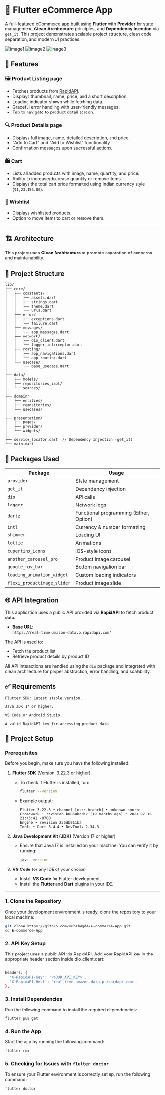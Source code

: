 # 🛒 Flutter eCommerce App

A full-featured eCommerce app built using **Flutter** with **Provider** for state management, **Clean Architecture** principles, and **Dependency Injection** via `get_it`. This project demonstrates scalable project structure, clean code separation, and modern UI practices.

![image1](https://github.com/user-attachments/assets/62d72515-e55e-4833-a1a4-c188cb395bde)
![image2](https://github.com/user-attachments/assets/10686c9b-bd43-4b27-9023-f3d03519c336)
![image3](https://github.com/user-attachments/assets/8f2fc8eb-50e9-4c51-91be-049b84e9cf87)


## 🚀 Features

### 🖼️ Product Listing page
- Fetches products from [RapidAPI](https://rapidapi.com).
- Displays thumbnail, name, price, and a short description.
- Loading indicator shown while fetching data.
- Graceful error handling with user-friendly messages.
- Tap to navigate to product detail screen.

### 🔍 Product Details page
- Displays full image, name, detailed description, and price.
- "Add to Cart" and "Add to Wishlist" functionality.
- Confirmation messages upon successful actions.

### 🛍️ Cart
- Lists all added products with image, name, quantity, and price.
- Ability to increase/decrease quantity or remove items.
- Displays the total cart price formatted using Indian currency style (`₹1,23,456.00`).

### 💖 Wishlist
- Displays wishlisted products.
- Option to move items to cart or remove them.

---

## 🏗️ Architecture

This project uses **Clean Architecture** to promote separation of concerns and maintainability.

## 📁 Project Structure

```plaintext
lib/
├── core/
│   ├── constants/
│   │   ├── assets.dart
│   │   ├── strings.dart
│   │   ├── theme.dart
│   │   └── urls.dart
│   ├── error/
│   │   ├── exceptions.dart
│   │   └── failure.dart
│   ├── messages/
│   │   └── app_messages.dart
│   ├── network/
│   │   ├── dio_client.dart
│   │   └── logger_interceptor.dart
│   ├── routing/
│   │   ├── app_navigations.dart
│   │   └── app_routing.dart
│   └── usecase/
│       └── base_usecase.dart
│
├── data/
│   ├── models/
│   ├── repositories_impl/
│   └── sources/
│
├── domain/
│   ├── entities/
│   ├── repositories/
│   └── usecases/
│
├── presentation/
│   ├── pages/
│   ├── provider/
│   └── widgets/
│
├── service_locator.dart  // Dependency Injection (get_it)
└── main.dart 
```
## 🧰 Packages Used

| Package | Usage |
|--------|-------|
| `provider` | State management |
| `get_it` | Dependency injection |
| `dio` | API calls |
| `logger` | Network logs |
| `dartz` | Functional programming (Either, Option) |
| `intl` | Currency & number formatting |
| `shimmer` | Loading UI |
| `lottie` | Animations |
| `cupertino_icons` | iOS-style icons |
| `another_carousel_pro` | Product image carousel |
| `google_nav_bar` | Bottom navigation bar |
| `loading_animation_widget` | Custom loading indicators |
| `flexi_productimage_slider` | Product image slide |


## 🌐 API Integration

This application uses a public API provided via **RapidAPI** to fetch product data.

- **Base URL**:  
  `https://real-time-amazon-data.p.rapidapi.com/`

The API is used to:
- Fetch the product list
- Retrieve product details by product ID

All API interactions are handled using the `dio` package and integrated with clean architecture for proper abstraction, error handling, and scalability.



## ✅ **Requirements**

    Flutter SDK: Latest stable version.

    Java JDK 17 or higher.

    VS Code or Android Studio.

    A valid RapidAPI key for accessing product data


## 🔧 Project Setup

### Prerequisites

Before you begin, make sure you have the following installed:

1. **Flutter SDK** (Version: 3.22.3 or higher)
   - To check if Flutter is installed, run:
     ```bash
     flutter --version
     ```
   - Example output:
     ```
     Flutter 3.22.3 • channel [user-branch] • unknown source
     Framework • revision b0850beeb2 (10 months ago) • 2024-07-16 21:43:41 -0700
     Engine • revision 235db911ba
     Tools • Dart 3.4.4 • DevTools 2.34.3
     ```

2. **Java Development Kit (JDK)** (Version 17 or higher)
   - Ensure that Java 17 is installed on your machine. You can verify it by running:
     ```bash
     java -version
     ```

3. **VS Code** (or any IDE of your choice)
   - Install **VS Code** for Flutter development.
   - Install the **Flutter** and **Dart** plugins in your IDE.

---

### 1. **Clone the Repository**

Once your development environment is ready, clone the repository to your local machine:

```bash
git clone https://github.com/subshegde/E-commerce-App.git
cd E-commerce-App
```

### 2. **API Key Setup**

This project uses a public API via RapidAPI. Add your RapidAPI key in the appropriate header section inside dio_client.dart:
```bash

headers: {
  'X-RapidAPI-Key': '<YOUR_API_KEY>',
  'X-RapidAPI-Host': 'real-time-amazon-data.p.rapidapi.com',
},
```

### 3. **Install Dependencies**

Run the following command to install the required dependencies:

```bash
flutter pub get

```


### 4. **Run the App**

Start the app by running the following command:
```bash
flutter run
```


### 5. **Checking for Issues with** `flutter doctor`

To ensure your Flutter environment is correctly set up, run the following command:

```bash
flutter doctor
```


